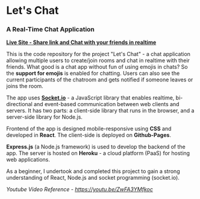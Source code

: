 # Let's Chat
### A Real-Time Chat Application

**[Live Site - Share link and Chat with your friends in realtime](https://swapnil031.github.io/client/)**

This is the code repository for the project "Let's Chat" - a chat application allowing multiple users to create/join rooms and chat in realtime with their friends.
What good is a chat app without fun of using emojis in chats? So the **support for emojis** is enabled for chatting. 
Users can also see the current participants of the chatroom and gets notified if someone leaves or joins the room.

The app uses **[Socket.io](https://socket.io/)** - a JavaScript library that enables realtime, bi-directional and event-based communication between web clients and servers. It has two parts: a client-side library that runs in the browser, and a server-side library for Node.js.

Frontend of the app is designed mobile-responsive using **CSS** and developed in **React**. The client-side is deployed on **Github-Pages**.

**Express.js** (a Node.js framework) is used to develop the backend of the app. The server is hosted on **Heroku** - a cloud platform (PaaS) for hosting web applications.

As a beginner, I undertook and completed this project to gain a strong understanding of React, Node.js and socket programming (socket.io).


*Youtube Video Reference - https://youtu.be/ZwFA3YMfkoc*
